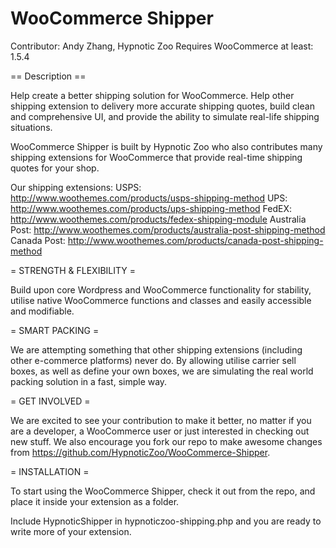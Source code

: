 WooCommerce Shipper
===================
Contributor: Andy Zhang, Hypnotic Zoo
Requires WooCommerce at least: 1.5.4

== Description ==

Help create a better shipping solution for WooCommerce. Help other shipping extension to delivery more accurate shipping quotes, build clean and comprehensive UI, and provide the ability to simulate real-life shipping situations.

WooCommerce Shipper is built by Hypnotic Zoo who also contributes many shipping extensions for WooCommerce that provide real-time shipping quotes for your shop.

Our shipping extensions:
USPS:           http://www.woothemes.com/products/usps-shipping-method
UPS:            http://www.woothemes.com/products/ups-shipping-method
FedEX:          http://www.woothemes.com/products/fedex-shipping-module
Australia Post: http://www.woothemes.com/products/australia-post-shipping-method
Canada Post:    http://www.woothemes.com/products/canada-post-shipping-method

= STRENGTH & FLEXIBILITY =

Build upon core Wordpress and WooCommerce functionality for stability, utilise native WooCommerce functions and classes and easily accessible and modifiable.

= SMART PACKING =

We are attempting something that other shipping extensions (including other e-commerce platforms) never do. By allowing utilise carrier sell boxes, as well as define your own boxes, we are simulating the real world packing solution in a fast, simple way.

= GET INVOLVED =

We are excited to see your contribution to make it better, no matter if you are a developer, a WooCommerce user or just interested in checking out new stuff. We also encourage you fork our repo to make awesome changes from https://github.com/HypnoticZoo/WooCommerce-Shipper.

= INSTALLATION =

To start using the WooCommerce Shipper, check it out from the repo, and place it inside your extension as a folder.

Include HypnoticShipper in hypnoticzoo-shipping.php and you are ready to write more of your extension.